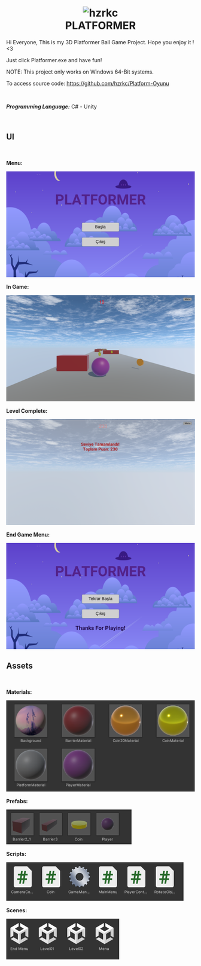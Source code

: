 

<h1 align="center">
  <br>
  <img src="https://upload.wikimedia.org/wikipedia/commons/thumb/f/f7/Eo_circle_purple_letter-p.svg/1024px-Eo_circle_purple_letter-p.svg.png" alt="hzrkc" width="100"></a>
  <br>
  PLATFORMER
  <br>
</h1>

Hi Everyone, This is my 3D Platformer Ball Game Project. Hope you enjoy it ! <3

Just click Platformer.exe and have fun!

NOTE: This project only works on Windows 64-Bit systems.

To access source code: https://github.com/hzrkc/Platform-Oyunu

<br>

***Programming Language:*** C# - Unity

<br>

## UI
<br>

**Menu:** 

  <img src="https://github.com/hzrkc/Platformer/blob/main/Images/MainMenu.png?raw=true">

<br>

**In Game:** 

  <img src="https://github.com/hzrkc/Platformer/blob/main/Images/InGame.png?raw=true" >

<br>

**Level Complete:** 

  <img src="https://github.com/hzrkc/Platformer/blob/main/Images/LevelComplete.png?raw=true" >

<br>

**End Game Menu:** 

  <img src="https://github.com/hzrkc/Platformer/blob/main/Images/EndGameMenu.png?raw=true" >

<br>

## Assets

<br>

**Materials:**

<img src="https://github.com/hzrkc/Platformer/blob/main/Images/Materials.png?raw=true" >

<br>

**Prefabs:**

<img src="https://github.com/hzrkc/Platformer/blob/main/Images/Prefab.png?raw=true" >

<br>

**Scripts:**

<img src="https://github.com/hzrkc/Platformer/blob/main/Images/Scripts.png?raw=true" >

<br>

**Scenes:**

<img src="https://github.com/hzrkc/Platformer/blob/main/Images/Scenes.png?raw=true" >
